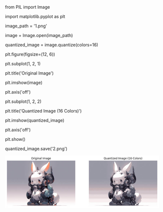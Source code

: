 
from PIL import Image

import matplotlib.pyplot as plt


image_path = '1.png'

image = Image.open(image_path)

quantized_image = image.quantize(colors=16)


plt.figure(figsize=(12, 6))

plt.subplot(1, 2, 1)

plt.title('Original Image')

plt.imshow(image)

plt.axis('off')

plt.subplot(1, 2, 2)

plt.title('Quantized Image (16 Colors)')

plt.imshow(quantized_image)

plt.axis('off')

plt.show()

quantized_image.save('2.png')

<div align="center">
  <img src="Q1.jpg" />
</div>
